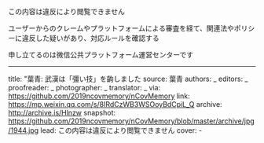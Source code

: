この内容は違反により閲覧できません

ユーザーからのクレームやプラットフォームによる審査を経て、関連法やポリシーに違反した疑いがあり、対応ルールを確認する

申し立てるのは微信公共プラットフォーム運営センターです


-------------
title: "葉青: 武漢は「彊い技」を齣しました
source: 葉青
authors: _
editors: _
proofreader: _
photographer: _
translator: _
via: https://github.com/2019ncovmemory/nCovMemory
link: https://mp.weixin.qq.com/s/8IRdCzWB3WSOoyBdCpiL_Q
archive: http://archive.is/Hlnzw
snapshot: https://github.com/2019ncovmemory/nCovMemory/blob/master/archive/jpg/1944.jpg
lead: この内容は違反により閲覧できません
cover: -
